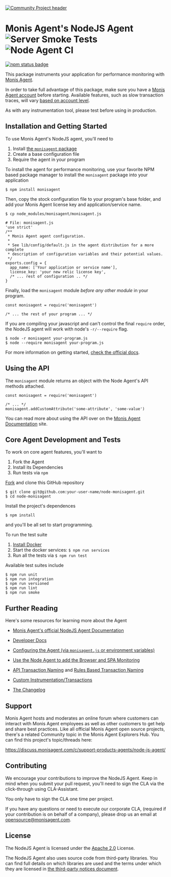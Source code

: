 [![Community Project header](https://github.com/Cryptoking28/opensource-website/raw/master/src/images/categories/Community_Project.png)](https://opensource.monisagent.com/oss-category/#community-project)

# Monis Agent's NodeJS Agent ![Server Smoke Tests](https://github.com/Cryptoking28/monisagent/workflows/Server%20Smoke%20Tests/badge.svg) ![Node Agent CI](https://github.com/Cryptoking28/monisagent/workflows/Node%20Agent%20CI/badge.svg)

[![npm status badge][1]][2]

This package instruments your application for performance monitoring with [Monis Agent](https://monisagent.com).

In order to take full advantage of this package, make sure you have a [Monis Agent account](https://monisagent.com) before starting. Available features, such as slow transaction traces, will vary [based on account level](https://monisagent.com/application-monitoring/features).

As with any instrumentation tool, please test before using in production.

## Installation and Getting Started

To use Monis Agent's NodeJS agent, you'll need to

1. Install [the `monisagent` package](https://www.npmjs.com/package/monisagent)
2. Create a base configuration file
3. Require the agent in your program

To install the agent for performance monitoring, use your favorite NPM based package manager to install the `monisagent` package into your application

    $ npm install monisagent

Then, copy the stock configuration file to your program's base folder, and add your Monis Agent license key and application/service name.

    $ cp node_modules/monisagent/monisagent.js

    # File: monisagent.js
    'use strict'
    /**
     * Monis Agent agent configuration.
     *
     * See lib/config/default.js in the agent distribution for a more complete
     * description of configuration variables and their potential values.
     */
    exports.config = {
      app_name: ['Your application or service name'],
      license_key: 'your new relic license key',
      /* ... rest of configuration .. */
    }

Finally, load the `monisagent` module _before any other module_ in your program.

    const monisagent = require('monisagent')

    /* ... the rest of your program ... */

If you are compiling your javascript and can't control the final `require` order, the NodeJS agent will work with node's `-r/--require` flag.

    $ node -r monisagent your-program.js
    $ node --require monisagent your-program.js

For more information on getting started, [check the official docs](https://docs.monisagent.com/docs/agents/nodejs-agent/getting-started/introduction-monis-agent-nodejs).

## Using the API

The `monisagent` module returns an object with the Node Agent's API methods attached.

    const monisagent = require('monisagent')

    /* ... */
    monisagent.addCustomAttribute('some-attribute', 'some-value')

You can read more about using the API over on the [Monis Agent Documentation](https://docs.monisagent.com/docs/agents/nodejs-agent/api-guides/guide-using-nodejs-agent-api) site.

## Core Agent Development and Tests

To work on core agent features, you'll want to

1. Fork the Agent
2. Install its Dependencies
3. Run tests via `npm`

[Fork](https://github.com/Cryptoking28/monisagent/fork) and clone this GitHub repository

    $ git clone git@github.com:your-user-name/node-monisagent.git
    $ cd node-monisagent

Install the project's dependences

    $ npm install

and you'll be all set to start programming.

To run the test suite

1. [Install Docker](https://www.docker.com/products/docker-desktop)
2. Start the docker services: `$ npm run services`
3. Run all the tests via `$ npm run test`

Available test suites include

    $ npm run unit
    $ npm run integration
    $ npm run versioned
    $ npm run lint
    $ npm run smoke

## Further Reading

Here's some resources for learning more about the Agent

- [Monis Agent's official NodeJS Agent Documentation](https://docs.monisagent.com/docs/agents/nodejs-agent)

- [Developer Docs](http://monisagent.github.io/node-monisagent/docs/)

- [Configuring the Agent (via `monisagent.js` or environment variables)](https://docs.monisagent.com/docs/agents/nodejs-agent/installation-configuration/nodejs-agent-configuration)

- [Use the Node Agent to add the Browser and SPA Monitoring](https://docs.monisagent.com/docs/agents/nodejs-agent/supported-features/monis-agent-browser-nodejs-agent)

- [API Transaction Naming](https://docs.monisagent.com/docs/agents/nodejs-agent/api-guides/nodejs-agent-api#request-names) and [Rules Based Transaction Naming](https://docs.monisagent.com/docs/agents/nodejs-agent/api-guides/nodejs-agent-api#ignoring)

- [Custom Instrumentation/Transactions](https://docs.monisagent.com/docs/agents/nodejs-agent/api-guides/guide-using-nodejs-agent-api#creating-transactions)

- [The Changelog](/node-monisagent/blob/main/NEWS.md)

## Support

Monis Agent hosts and moderates an online forum where customers can interact with Monis Agent employees as well as other customers to get help and share best practices. Like all official Monis Agent open source projects, there's a related Community topic in the Monis Agent Explorers Hub. You can find this project's topic/threads here:

https://discuss.monisagent.com/c/support-products-agents/node-js-agent/

## Contributing

We encourage your contributions to improve the NodeJS Agent. Keep in mind when you submit your pull request, you'll need to sign the CLA via the click-through using CLA-Assistant.

You only have to sign the CLA one time per project.

If you have any questions or need to execute our corporate CLA, (required if your contribution is on behalf of a company),  please drop us an email at opensource@monisagent.com.

## License

The NodeJS Agent is licensed under the [Apache 2.0](http://apache.org/licenses/LICENSE-2.0.txt) License.

The NodeJS Agent also uses source code from third-party libraries. You can find full details on which libraries are used and the terms under which they are licensed in [the third-party notices document](/node-monisagent/blob/main/THIRD_PARTY_NOTICES.md).


[1]: https://nodei.co/npm/monisagent.png
[2]: https://nodei.co/npm/monisagent
